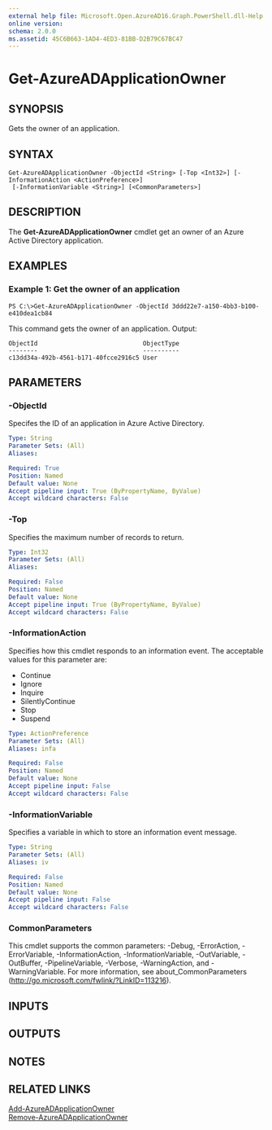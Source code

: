 ```yaml
---
external help file: Microsoft.Open.AzureAD16.Graph.PowerShell.dll-Help.xml
online version: 
schema: 2.0.0
ms.assetid: 45C6B663-1AD4-4ED3-81BB-D2B79C67BC47
---
```


# Get-AzureADApplicationOwner

## SYNOPSIS
Gets the owner of an application.

## SYNTAX

```
Get-AzureADApplicationOwner -ObjectId <String> [-Top <Int32>] [-InformationAction <ActionPreference>]
 [-InformationVariable <String>] [<CommonParameters>]
```

## DESCRIPTION
The **Get-AzureADApplicationOwner** cmdlet get an owner of an Azure Active Directory application.

## EXAMPLES

### Example 1: Get the owner of an application
```
PS C:\>Get-AzureADApplicationOwner -ObjectId 3ddd22e7-a150-4bb3-b100-e410dea1cb84
```
This command gets the owner of an application.
Output:

    ObjectId                             ObjectType
    --------                             ----------
    c13dd34a-492b-4561-b171-40fcce2916c5 User

## PARAMETERS

### -ObjectId
Specifes the ID of an application in Azure Active Directory.

```yaml
Type: String
Parameter Sets: (All)
Aliases: 

Required: True
Position: Named
Default value: None
Accept pipeline input: True (ByPropertyName, ByValue)
Accept wildcard characters: False
```

### -Top
Specifies the maximum number of records to return.

```yaml
Type: Int32
Parameter Sets: (All)
Aliases: 

Required: False
Position: Named
Default value: None
Accept pipeline input: True (ByPropertyName, ByValue)
Accept wildcard characters: False
```

### -InformationAction
Specifies how this cmdlet responds to an information event. The acceptable values for this parameter are:

- Continue
- Ignore
- Inquire
- SilentlyContinue
- Stop
- Suspend

```yaml
Type: ActionPreference
Parameter Sets: (All)
Aliases: infa

Required: False
Position: Named
Default value: None
Accept pipeline input: False
Accept wildcard characters: False
```

### -InformationVariable
Specifies a variable in which to store an information event message.

```yaml
Type: String
Parameter Sets: (All)
Aliases: iv

Required: False
Position: Named
Default value: None
Accept pipeline input: False
Accept wildcard characters: False
```

### CommonParameters
This cmdlet supports the common parameters: -Debug, -ErrorAction, -ErrorVariable, -InformationAction, -InformationVariable, -OutVariable, -OutBuffer, -PipelineVariable, -Verbose, -WarningAction, and -WarningVariable. For more information, see about_CommonParameters (http://go.microsoft.com/fwlink/?LinkID=113216).

## INPUTS

## OUTPUTS

## NOTES

## RELATED LINKS

[Add-AzureADApplicationOwner](.\Add-AzureADApplicationOwner)  
[Remove-AzureADApplicationOwner](.\Remove-AzureADApplicationOwner)


